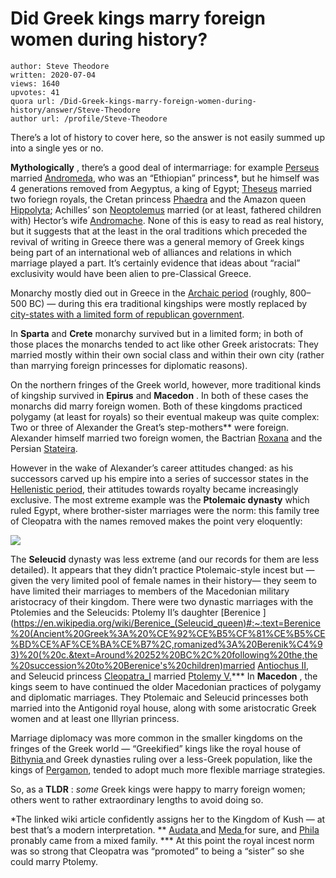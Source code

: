 # Did Greek kings marry foreign women during history?

	author: Steve Theodore
	written: 2020-07-04
	views: 1640
	upvotes: 41
	quora url: /Did-Greek-kings-marry-foreign-women-during-history/answer/Steve-Theodore
	author url: /profile/Steve-Theodore


There’s a lot of history to cover here, so the answer is not easily summed up into a single yes or no.

__Mythologically__ , there’s a good deal of intermarriage: for example [Perseus ](https://en.wikipedia.org/wiki/Perseus)married [Andromeda](https://en.wikipedia.org/wiki/Andromeda_(mythology)), who was an “Ethiopian” princess*, but he himself was 4 generations removed from Aegyptus, a king of Egypt; [Theseus](https://en.wikipedia.org/wiki/Theseus) married two foriegn royals, the Cretan princess [Phaedra](https://en.wikipedia.org/wiki/Phaedra_(mythology)) and the Amazon queen [Hippolyta](https://en.wikipedia.org/wiki/Hippolyta); Achilles’ son [Neoptolemus](https://en.wikipedia.org/wiki/Neoptolemus) married (or at least, fathered children with) Hector’s wife [Andromache](https://en.wikipedia.org/wiki/Andromache). None of this is easy to read as real history, but it suggests that at the least in the oral traditions which preceded the revival of writing in Greece there was a general memory of Greek kings being part of an international web of alliances and relations in which marriage played a part. It’s certainly evidence that ideas about “racial” exclusivity would have been alien to pre-Classical Greece.

Monarchy mostly died out in Greece in the [Archaic period](https://en.wikipedia.org/wiki/Archaic_Greece) (roughly, 800–500 BC) — during this era traditional kingships were mostly replaced by[ city-states with a limited form of republican government](https://www.quora.com/Can-you-explain-the-Political-structure-of-Ancient-Greece-in-layman-s-terms/answer/Steve-Theodore?ch=10&share=748c66c1&srid=zLvM).

In __Sparta__ and __Crete__ monarchy survived but in a limited form; in both of those places the monarchs tended to act like other Greek aristocrats: They married mostly within their own social class and within their own city (rather than marrying foreign princesses for diplomatic reasons).

On the northern fringes of the Greek world, however, more traditional kinds of kingship survived in __Epirus__ and __Macedon__ . In both of these cases the monarchs did marry foreign women. Both of these kingdoms practiced polygamy (at least for royals) so their eventual makeup was quite complex: Two or three of Alexander the Great’s step-mothers** were foreign. Alexander himself married two foreign women, the Bactrian [Roxana](https://en.wikipedia.org/wiki/Roxana) and the Persian [Stateira](https://en.wikipedia.org/wiki/Stateira_II).

However in the wake of Alexander’s career attitudes changed: as his successors carved up his empire into a series of successor states in the [Hellenistic period](https://en.wikipedia.org/wiki/Hellenistic_period#:~:text=The%20Hellenistic%20period%20covers%20the,Ptolemaic%20Egypt%20the%20following%20year), their attitudes towards royalty became increasingly exclusive. The most extreme example was the __Ptolemaic dynasty__  which ruled Egypt, where brother-sister marriages were the norm: this family tree of Cleopatra with the names removed makes the point very eloquently:

![](https://qph.fs.quoracdn.net/main-qimg-02b2ccbcdacd73aa135f5d4f3b4bf57f)

The __Seleucid__ dynasty was less extreme (and our records for them are less detailed). It appears that they didn’t practice Ptolemaic-style incest but — given the very limited pool of female names in their history— they seem to have limited their marriages to members of the Macedonian military aristocracy of their kingdom. There were two dynastic marriages with the Ptolemies and the Seleucids: Ptolemy II’s daughter [Berenice ](https://en.wikipedia.org/wiki/Berenice_(Seleucid_queen)#:~:text=Berenice%20(Ancient%20Greek%3A%20%CE%92%CE%B5%CF%81%CE%B5%CE%BD%CE%AF%CE%BA%CE%B7%2C,romanized%3A%20Berenik%C4%93)%20(%20c.&text=Around%20252%20BC%2C%20following%20the,the%20succession%20to%20Berenice's%20children)married [Antiochus II](https://en.wikipedia.org/wiki/Antiochus_II_Theos), and Seleucid princess [Cleopatra_I](https://en.wikipedia.org/wiki/Cleopatra_I_Syra) married [Ptolemy V.](https://en.wikipedia.org/wiki/Ptolemy_V_Epiphanes)*** In __Macedon__ , the kings seem to have continued the older Macedonian practices of polygamy and diplomatic marriages. They Ptolemaic and Seleucid princesses both married into the Antigonid royal house, along with some aristocratic Greek women and at least one Illyrian princess.

Marriage diplomacy was more common in the smaller kingdoms on the fringes of the Greek world — “Greekified” kings like the royal house of [Bithynia ](https://en.wikipedia.org/wiki/Bithynia#Kingdom_of_Bithynia)and Greek dynasties ruling over a less-Greek population, like the kings of [Pergamon](https://www.livius.org/articles/dynasty/attalids/), tended to adopt much more flexible marriage strategies.

So, as a __TLDR__ : _some_  Greek kings were happy to marry foreign women; others went to rather extraordinary lengths to avoid doing so.



*The linked wiki article confidently assigns her to the Kingdom of Kush — at best that’s a modern interpretation. 
** [Audata ](https://en.wikipedia.org/wiki/Audata)and [Meda ](https://en.wikipedia.org/wiki/Meda_of_Odessos)for sure, and [Phila](https://en.wikipedia.org/wiki/Phila_of_Elimeia) pronably came from a mixed family.
*** At this point the royal incest norm was so strong that Cleopatra was “promoted” to being a “sister” so she could marry Ptolemy.

